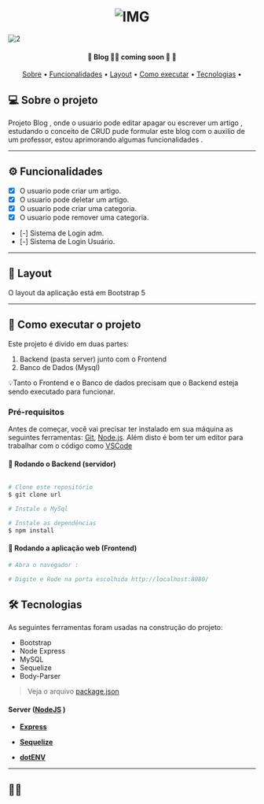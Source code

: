 <h1 align="center">
    <img alt="IMG" title="IMG" src=" "  />
</h1>


![2]()


<h4 align="center"> 
	🚧  Blog 👨‍💻 coming soon 🚀 🚧
</h4>

<p align="center">
 <a href="#-sobre-o-projeto">Sobre</a> •
 <a href="#-funcionalidades">Funcionalidades</a> •
 <a href="#-layout">Layout</a> • 
 <a href="#-como-executar-o-projeto">Como executar</a> • 
 <a href="#-tecnologias">Tecnologias</a> • 
</p>


## 💻 Sobre o projeto

Projeto Blog , onde o usuario pode editar apagar ou escrever um artigo , estudando o conceito de CRUD pude formular este blog com o auxilio de um professor, estou aprimorando algumas funcionalidades . 




---

## ⚙️ Funcionalidades

- [x] O usuario pode criar um artigo.
- [x] O usuario pode deletar um artigo.
- [x] O usuario pode criar uma categoria.
- [x] O usuario pode remover uma categoria.
- [-] Sistema de Login adm.
- [-] Sistema de Login Usuário.

---

## 🎨 Layout

O layout da aplicação está em Bootstrap 5 



---

## 🚀 Como executar o projeto

Este projeto é divido em duas partes:
1. Backend (pasta server) junto com o Frontend
2. Banco de Dados (Mysql)


💡Tanto o Frontend e o Banco de dados precisam que o Backend esteja sendo executado para funcionar.

### Pré-requisitos

Antes de começar, você vai precisar ter instalado em sua máquina as seguintes ferramentas:
[Git](https://git-scm.com), [Node.js](https://nodejs.org/en/). 
Além disto é bom ter um editor para trabalhar com o código como [VSCode](https://code.visualstudio.com/)

#### 🎲 Rodando o Backend (servidor)

```bash

# Clone este repositório
$ git clone url

# Instale o MySql

# Instale as dependências
$ npm install

```

#### 🧭 Rodando a aplicação web (Frontend)

```bash
# Abra o navegador :

# Digite e Rode na porta escolhida http://localhost:8080/


```
## 🛠 Tecnologias

As seguintes ferramentas foram usadas na construção do projeto:

+ Bootstrap
+ Node Express
+ MySQL
+ Sequelize
+ Body-Parser

> Veja o arquivo  [package.json]()

#### [](https://github.com/tgmarinho/Ecoleta#server-nodejs--typescript)**Server**  ([NodeJS](https://nodejs.org/en/)  )

-   **[Express](https://expressjs.com/)**

-   **[Sequelize](https://sequelize.org/)**

-   **[dotENV](https://github.com/motdotla/dotenv)**






---

## 👨‍💻 
